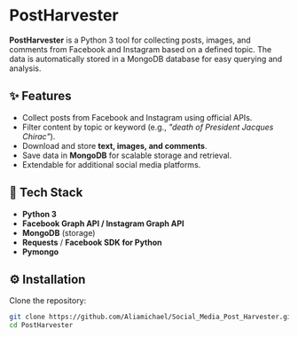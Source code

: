 # PostHarvester

**PostHarvester** is a Python 3 tool for collecting posts, images, and comments 
from Facebook and Instagram based on a defined topic. The data is automatically 
stored in a MongoDB database for easy querying and analysis.

## ✨ Features
- Collect posts from Facebook and Instagram using official APIs.
- Filter content by topic or keyword (e.g., *"death of President Jacques Chirac"*).
- Download and store **text, images, and comments**.
- Save data in **MongoDB** for scalable storage and retrieval.
- Extendable for additional social media platforms.

## 🚀 Tech Stack
- **Python 3**
- **Facebook Graph API / Instagram Graph API**
- **MongoDB** (storage)
- **Requests** / **Facebook SDK for Python**
- **Pymongo**

## ⚙️ Installation
Clone the repository:
```bash
git clone https://github.com/Aliamichael/Social_Media_Post_Harvester.git
cd PostHarvester
